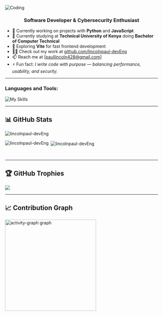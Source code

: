 <img align="center" alt="Coding" style="{ margin: 0 auto; width: 80%; text-align: center; }" src="[https://user-images.githubusercontent.com/74038190/212749447-bfb7e725-6987-49d9-ae85-2015e3e7cc41.gif](https://user-images.githubusercontent.com/109351602/202650321-7f4da361-f98f-4345-8df4-adf352a11322.gif)"> 

<br/>

<h3 align="center">Software Developer & Cybersecurity Enthusiast</h3>

- 🔭 Currently working on projects with **Python** and **JavaScript**
- 🔭 Currently studying at **Technical University of Kenya** doing **Bachelor of Computer Technical**    
- 🌱 Exploring **Vite** for fast frontend development  
- 👨‍💻 Check out my work at [github.com/lincolnpaul-devEng](https://github.com/lincolnpaul-devEng)  
- 📫 Reach me at [paullincoln428@gmail.com]  
- ⚡ Fun fact: *I write code with purpose — balancing performance, usability, and security.*  

---

<h3 align="left">Languages and Tools:</h3>

![My Skills](https://go-skill-icons.vercel.app/api/icons?i=python,js,html,css,vite,git,github)

---

## 📊 GitHub Stats

<div style = "{ margin: 4px }">
 <img align="center" src="https://github-readme-streak-stats.herokuapp.com/?user=lincolnpaul-devEng&theme=dark&hide_border=false" alt="lincolnpaul-devEng"/>
</div>

<div style = "{ margin: 4px }">
 <p><img align="left" src="https://github-readme-stats.vercel.app/api/top-langs?username=lincolnpaul-devEng&show_icons=true&locale=en&layout=compact" alt="lincolnpaul-devEng" /></p>
 <p>&nbsp;<img align="center" src="https://github-readme-stats.vercel.app/api?username=lincolnpaul-devEng&show_icons=true&locale=en" alt="lincolnpaul-devEng" /></p> 
</div>
<br/>

---

## 🏆 GitHub Trophies
![](https://github-profile-trophy.vercel.app/?username=lincolnpaul-devEng&theme=radical&no-frame=false&no-bg=true&margin-w=4)

---

## 📈 Contribution Graph
<img src="https://github-readme-activity-graph.vercel.app/graph?username=lincolnpaul-devEng&radius=16&theme=react&area=true&order=5" height="300" alt="activity-graph graph"  />

